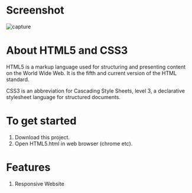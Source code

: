 <h1>Screenshot</h1>

![capture](https://cloud.githubusercontent.com/assets/23516674/24915567/21f49d2c-1ef5-11e7-8e7d-4b2758d3a660.PNG)



<h1>About HTML5 and CSS3</h1>

<p>HTML5 is a markup language used for structuring and presenting content on the World Wide Web. It is the fifth and current version of the HTML standard.</p>
<p>CSS3 is an abbreviation for Cascading Style Sheets, level 3, a declarative stylesheet language for structured documents.</p>


<h1>To get started</h1>

<ol>

<li>Download this project.</li>
<li>Open HTML5.html in web browser (chrome etc).</li>

</ol>

<h1>Features</h1>

<ol>

<li>Responsive Website</li>

</ol>


